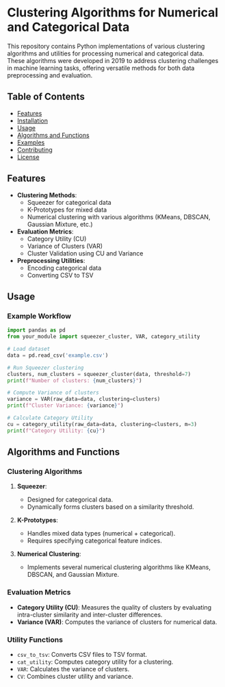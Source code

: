 
# Clustering Algorithms for Numerical and Categorical Data

This repository contains Python implementations of various clustering algorithms and utilities for processing numerical and categorical data. These algorithms were developed in 2019 to address clustering challenges in machine learning tasks, offering versatile methods for both data preprocessing and evaluation.
## Table of Contents

- [Features](#features)
- [Installation](#installation)
- [Usage](#usage)
- [Algorithms and Functions](#algorithms-and-functions)
- [Examples](#examples)
- [Contributing](#contributing)
- [License](#license)

## Features

- **Clustering Methods**:
  - Squeezer for categorical data
  - K-Prototypes for mixed data
  - Numerical clustering with various algorithms (KMeans, DBSCAN, Gaussian Mixture, etc.)
- **Evaluation Metrics**:
  - Category Utility (CU)
  - Variance of Clusters (VAR)
  - Cluster Validation using CU and Variance
- **Preprocessing Utilities**:
  - Encoding categorical data
  - Converting CSV to TSV

## Usage

### Example Workflow

```python
import pandas as pd
from your_module import squeezer_cluster, VAR, category_utility

# Load dataset
data = pd.read_csv('example.csv')

# Run Squeezer clustering
clusters, num_clusters = squeezer_cluster(data, threshold=7)
print(f"Number of clusters: {num_clusters}")

# Compute Variance of clusters
variance = VAR(raw_data=data, clustering=clusters)
print(f"Cluster Variance: {variance}")

# Calculate Category Utility
cu = category_utility(raw_data=data, clustering=clusters, m=3)
print(f"Category Utility: {cu}")
```

## Algorithms and Functions

### Clustering Algorithms

1. **Squeezer**:
   - Designed for categorical data.
   - Dynamically forms clusters based on a similarity threshold.

2. **K-Prototypes**:
   - Handles mixed data types (numerical + categorical).
   - Requires specifying categorical feature indices.

3. **Numerical Clustering**:
   - Implements several numerical clustering algorithms like KMeans, DBSCAN, and Gaussian Mixture.

### Evaluation Metrics

- **Category Utility (CU)**: Measures the quality of clusters by evaluating intra-cluster similarity and inter-cluster differences.
- **Variance (VAR)**: Computes the variance of clusters for numerical data.

### Utility Functions

- `csv_to_tsv`: Converts CSV files to TSV format.
- `cat_utility`: Computes category utility for a clustering.
- `VAR`: Calculates the variance of clusters.
- `CV`: Combines cluster utility and variance.

